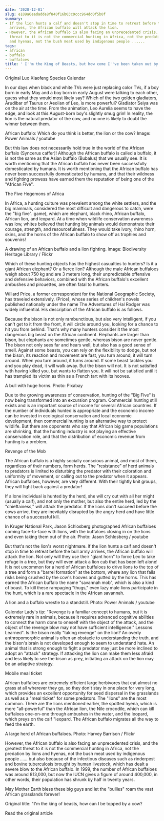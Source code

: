 ```yaml
---
date: '2020-12-01'
slug: e109a6eadadde8f840f16b03c9ccc964dd0f5b0f
summary:
- If the lion hunts a calf and doesn't stop in time to retreat before the bull army
  arrives, the African buffalo will attack the lion.
- However, the African buffalo is also facing an unprecedented crisis, and the greatest
  threat to it is not the commercial hunting in Africa, not the predation by lions
  and hyenas, not the bush meat used by indigenous people ......
tags:
- african
- buffalo
- buffaloes
title: ' I''m the King of Beasts, but how come I''ve been taken out by a cow? '
---
```


 Original Luo Xiaofeng Species Calendar

In our days when black and white TVs were just replacing color TVs, if a boy born in early May and a boy born in early August were talking to each other, guess what they would most likely say? Which of the two golden gladiators, Arudibar of Taurus or Aeolian of Leo, is more powerful? Gladiator Seiya was on the air at the time. From the animation, Leo Aurelia seems to have the edge, and look at this August-born boy's slightly smug grin! In reality, the lion is the natural predator of the cow, and no one is likely to doubt the winner between them.

African buffalo: Which do you think is better, the lion or the cow? Image: Power Animals / youtube

But this law does not necessarily hold true in the world of the African buffalo (Syncerus caffer)! Although the African buffalo is called a buffalo, it is not the same as the Asian buffalo (Bubalus) that we usually see.
It is worth mentioning that the African buffalo has never been successfully domesticated by humans. It is worth mentioning that the African buffalo has never been successfully domesticated by humans, and that their wildness and fighting prowess have earned them the reputation of being one of the "African Five".

The Five Hegemons of Africa

In Africa, a hunting culture was prevalent among the white settlers, and the big mammals, considered the most difficult and dangerous to catch, were the "big five".
game), which are elephant, black rhino, African buffalo, African lion, and leopard. At a time when wildlife conservation awareness was low, whites believed that hunting big animals would demonstrate their courage, strength, and resourcefulness. They would take ivory, rhino horn, skins, and the horns of the African buffalo to show off as trophies and souvenirs!

A drawing of an African buffalo and a lion fighting. Image: Biodiversity Heritage Library / Flickr

Which of these hunting objects has the highest casualties to hunters? Is it a giant African elephant? Or a fierce lion? Although the male African buffaloes weigh about 750 kg and are 3 meters long, their unpredictable offensive and defensive behaviors, combined with the African buffalo's excellent ambushes and pirouettes, are often fatal to hunters.

Willard Price, a former correspondent for the National Geographic Society, has traveled extensively.
(Price), whose series of children's novels published nationally under the name The Adventures of Hal Rodger was widely influential. His description of the African buffalo is as follows.

Because the bison is not only rambunctious, but also very intelligent, if you can't get to it from the front, it will circle around you, looking for a chance to hit you from behind. That's why many hunters consider it the most dangerous big beast on the African continent. Elephants are larger than bison, but elephants are sometimes gentle, whereas bison are never gentle. The bison not only sees far and hears well, but also has a good sense of smell. Against some beasts, you can rely on the flexibility to dodge, but not the bison, its reaction and movement are fast, you turn around, it will turn around. When you turn around, it turns around. If some beast tackles you and you play dead, it will walk away. But the bison will not. It is not satisfied with having killed you, but wants to flatten you. It will not be satisfied until it has trampled its victim as thin as a French tart with its hooves.

A bull with huge horns. Photo: Pixabay

Due to the growing awareness of conservation, hunting of the "Big Five" is now being transformed into an excursion program. Commercial hunting still exists and is an important source of income for several African countries. If the number of individuals hunted is appropriate and the economic income can be invested in ecological conservation and local economic development, then commercial hunting is an alternative way to protect wildlife. But there are opponents who say that African big game populations are shrinking, that the hunting industry is not playing an effective conservation role, and that the distribution of economic revenue from hunting is a problem.

Revenge of the Mob

The African buffalo is a highly socially conscious animal, and most of them, regardless of their numbers, form herds. The "resistance" of herd animals to predators is limited to disturbing the predator with their coloration and uniformity of movement, or calling out to the predator when it appears. African buffaloes, however, are very different. With their tightly knit groups, they will fight back against a predator!

If a lone individual is hunted by the herd, she will cry out with all her might (usually a calf), and not only the mother, but also the entire herd, led by the "chieftainess," will attack the predator. If the lions don't succeed before the cows arrive, they are inevitably disrupted by the angry herd and have little chance of a successful kill.

In Kruger National Park, Jason Schlosberg photographed African buffaloes coming face-to-face with lions, with the buffaloes closing in on the lions and even taking them out of the air. Photo: Jason
Schlosberg / youtube

But that's not the lion's worst nightmare. If the lion hunts a calf and doesn't stop in time to retreat before the bull army arrives, the African buffalo will attack the lion. Not only will they use their "giant horn" to force Leo to take refuge in a tree, but they will even attack a lion cub that has been left alone! It is not uncommon for a herd of African buffaloes to drive lions to the top of a tree and form a "barrel formation" at the bottom, where any lion that falls risks being crushed by the cow's hooves and gutted by the horns. This has earned the African buffalo the name "savannah mob", which is also a kind of boast. To kill these rampaging "thugs," even lazy male lions participate in the hunt, which is a rare spectacle in the African savannah.

A lion and a buffalo wrestle to a standstill. Photo: Power Animals / youtube

Calendar Lady's tip: "Revenge is a familiar concept to humans, but it is extremely rare in animals, because it requires advanced cognitive abilities to connect the harm done to oneself with the object of the attack, and the object of the revenge blow may not have sufficient intelligence." Lessons Learned". Is the bison really "taking revenge" on the lion? An overly anthropomorphic animal is often an obstacle to understanding the truth, and the bison's brain is not developed enough to seem to understand hate. An animal that is strong enough to fight a predator may just be more inclined to adopt an "attack" strategy. If attacking the lion can make them less afraid and less likely to see the bison as prey, initiating an attack on the lion may be an adaptive strategy.

Mobile meal ticket

African buffaloes are extremely efficient large herbivores that eat almost no grass at all wherever they go, so they don't stay in one place for very long, which provides an excellent opportunity for seed dispersal in the grasslands as well as a "meal ticket" for some predators. The "lions" are the most common. There are the lions mentioned earlier, the spotted hyena, which is more "all-powerful" than the African lion, the Nile crocodile, which can kill buffaloes one-on-one through ambushes in the water, and the leopard, which preys on the calf "leopard. The African buffalo migrates all the way to feed the earth.

A large herd of African buffaloes. Photo: Harvey Barrison / Flickr

However, the African buffalo is also facing an unprecedented crisis, and the greatest threat to it is not the commercial hunting in Africa, not the predation by lions and hyenas, not the bush meat used by indigenous people ...... but also because of the infectious diseases such as rinderpest and bovine tuberculosis brought by human livestock, which has dealt a severe blow to the African buffalo. In 1999, the number of African buffaloes was around 813,000, but now the IUCN gives a figure of around 400,000, in other words, their population has shrunk by half in twenty years.

May Mother Earth bless these big guys and let the "bullies" roam the vast African grasslands forever!

Original title: "I'm the king of beasts, how can I be topped by a cow?

Read the original article

 
        